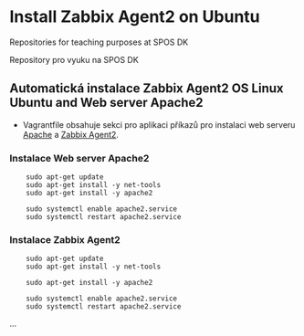 # Install Zabbix Agent2 on Ubuntu
Repositories for teaching purposes at SPOS DK

Repository pro vyuku na SPOS DK

## Automatická instalace Zabbix Agent2 OS Linux Ubuntu and Web server Apache2

- Vagrantfile obsahuje sekci pro aplikaci příkazů pro instalaci web serveru
  [Apache](https://httpd.apache.org/) a [Zabbix Agent2](https://www.zabbix.com/).

### Instalace Web server Apache2

```console
    sudo apt-get update
    sudo apt-get install -y net-tools
    sudo apt-get install -y apache2

    sudo systemctl enable apache2.service
    sudo systemctl restart apache2.service
```
### Instalace Zabbix Agent2

```console
    sudo apt-get update
    sudo apt-get install -y net-tools

    sudo apt-get install -y apache2

    sudo systemctl enable apache2.service
    sudo systemctl restart apache2.service
```
...